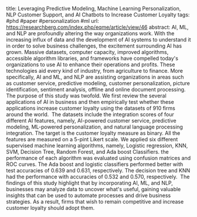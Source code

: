 title: Leveraging Predictive Modeling, Machine Learning Personalization, NLP Customer Support, and AI Chatbots to Increase Customer Loyalty
tags: #phd #paper #personalization #ml 
url: https://researchberg.com/index.php/eqme/article/view/46
abstract:
AI, ML, and NLP are profoundly altering the way organizations work. With the increasing influx of data and the development of AI systems to understand it in order to solve business challenges, the excitement surrounding AI has grown. Massive datasets, computer capacity, improved algorithms, accessible algorithm libraries, and frameworks have compelled today's organizations to use AI to enhance their operations and profits. These technologies aid every kind of industry, from agriculture to finance. More specifically, AI and ML, and NLP are assisting organizations in areas such as customer service, predictive modeling, customer personalization, picture identification, sentiment analysis, offline and online document processing. The purpose of this study was twofold. We first review the several applications of AI in business and then empirically test whether these applications increase customer loyalty using the datasets of 910 firms around the world.  The datasets include the integration scores of four different AI features, namely, AI-powered customer service, predictive modeling, ML-powered personalization, and natural language processing integration. The target is the customer loyalty measure as binary. All the features are measured on a 5-pint Likert scale. We applied six different supervised machine learning algorithms, namely, Logistic regression, KNN, SVM, Decision Tree, Random Forest, and Ada boost Classifiers. the performance of each algorithm was evaluated using confusion matrices and ROC curves. The Ada boost and logistic classifiers performed better with test accuracies of 0.639 and 0.631, respectively. The decision tree and KNN had the performance with accuracies of 0.532 and 0.570, respectively.  The findings of this study highlight that by incorporating AI, ML, and NLP, businesses may analyze data to uncover what's useful, gaining valuable insights that can be used to automate processes and drive business strategies. As a result, firms that wish to remain competitive and increase customer loyalty should adopt them.